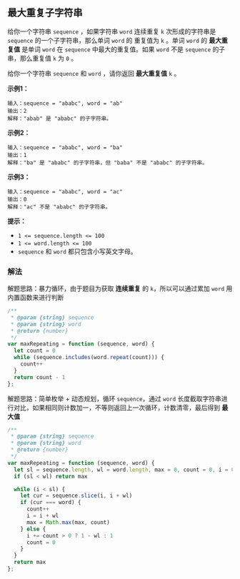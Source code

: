 ## 最大重复子字符串

给你一个字符串 `sequence` ，如果字符串 `word` 连续重复 `k` 次形成的字符串是 `sequence` 的一个子字符串，那么单词 `word` 的 重复值为 `k` 。单词 `word` 的 **最大重复值** 是单词 `word` 在 `sequence` 中最大的重复值。如果 `word` 不是 `sequence` 的子串，那么重复值 `k` 为 `0` 。

给你一个字符串 `sequence` 和 `word` ，请你返回 **最大重复值** `k` 。

**示例1：**
```
输入：sequence = "ababc", word = "ab"
输出：2
解释："abab" 是 "ababc" 的子字符串。
```

**示例2：**
```
输入：sequence = "ababc", word = "ba"
输出：1
解释："ba" 是 "ababc" 的子字符串，但 "baba" 不是 "ababc" 的子字符串。
```

**示例3：**
```
输入：sequence = "ababc", word = "ac"
输出：0
解释："ac" 不是 "ababc" 的子字符串。
```

**提示：**

+ `1 <= sequence.length <= 100`
+ `1 <= word.length <= 100`
+ `sequence` 和 `word` 都只包含小写英文字母。

### 解法

解题思路：暴力循环，由于题目为获取 **连续重复** 的 `k`，所以可以通过累加 `word` 用内置函数来进行判断

```js
/**
 * @param {string} sequence
 * @param {string} word
 * @return {number}
 */
var maxRepeating = function (sequence, word) {
  let count = 0
  while (sequence.includes(word.repeat(count))) {
    count++
  }
  return count - 1
};
```

解题思路：简单枚举 + 动态规划，循环 `sequence`，通过 `word` 长度截取字符串进行对比，如果相同则计数加一，不等则返回上一次循环，计数清零，最后得到 **最大值**

```js
/**
 * @param {string} sequence
 * @param {string} word
 * @return {number}
 */
var maxRepeating = function (sequence, word) {
  let sl = sequence.length, wl = word.length, max = 0, count = 0, i = 0
  if (sl < wl) return max

  while (i < sl) {
    let cur = sequence.slice(i, i + wl)
    if (cur === word) {
      count++
      i = i + wl
      max = Math.max(max, count)
    } else {
      i += count > 0 ? 1 - wl : 1
      count = 0
    }
  }
  return max
};
```
